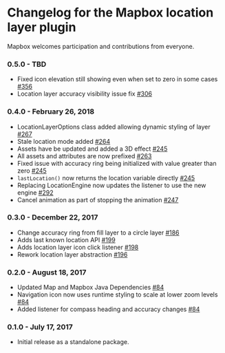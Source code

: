 # Changelog for the Mapbox location layer plugin

Mapbox welcomes participation and contributions from everyone.

### 0.5.0 - TBD
- Fixed icon elevation still showing even when set to zero in some cases [#356](https://github.com/mapbox/mapbox-plugins-android/pull/356)
- Location layer accuracy visibility issue fix [#306](https://github.com/mapbox/mapbox-plugins-android/pull/306)

### 0.4.0 - February 26, 2018
- LocationLayerOptions class added allowing dynamic styling of layer [#267](https://github.com/mapbox/mapbox-plugins-android/pull/267)
- Stale location mode added [#264](https://github.com/mapbox/mapbox-plugins-android/pull/264)
- Assets have be updated and added a 3D effect [#245](https://github.com/mapbox/mapbox-plugins-android/pull/245)
- All assets and attributes are now prefixed [#263](https://github.com/mapbox/mapbox-plugins-android/pull/263)
- Fixed issue with accuracy ring being initialized with value greater than zero [#245](https://github.com/mapbox/mapbox-plugins-android/pull/245)
- `lastLocation()` now returns the location variable directly [#245](https://github.com/mapbox/mapbox-plugins-android/pull/245)
- Replacing LocationEngine now updates the listener to use the new engine [#292](https://github.com/mapbox/mapbox-plugins-android/pull/292)
- Cancel animation as part of stopping the animation [#247](https://github.com/mapbox/mapbox-plugins-android/pull/247)


### 0.3.0 - December 22, 2017
- Change accuracy ring from fill layer to a circle layer [#186](https://github.com/mapbox/mapbox-plugins-android/pull/186)
- Adds last known location API [#199](https://github.com/mapbox/mapbox-plugins-android/pull/199)
- Adds location layer icon click listener [#198](https://github.com/mapbox/mapbox-plugins-android/pull/198)
- Rework location layer abstraction [#196](https://github.com/mapbox/mapbox-plugins-android/pull/196)

### 0.2.0 - August 18, 2017
- Updated Map and Mapbox Java Dependencies [#84](https://github.com/mapbox/mapbox-plugins-android/pull/84)
- Navigation icon now uses runtime styling to scale at lower zoom levels [#84](https://github.com/mapbox/mapbox-plugins-android/pull/84)
- Added listener for compass heading and accuracy changes [#84](https://github.com/mapbox/mapbox-plugins-android/pull/84)

### 0.1.0 - July 17, 2017
- Initial release as a standalone package.
